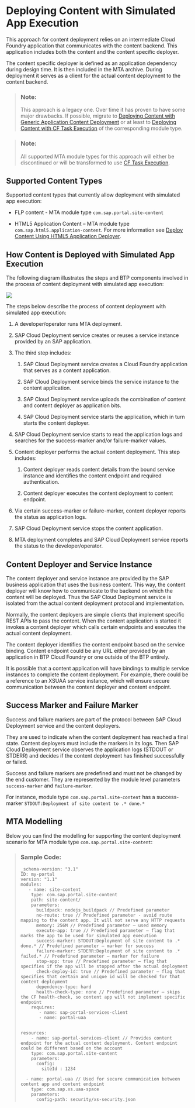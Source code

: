 <!-- loio9454b1ff08484b5d97f9bea20e354db3 -->

# Deploying Content with Simulated App Execution

This approach for content deployment relies on an intermediate Cloud Foundry application that communicates with the content backend. This application includes both the content and the content specific deployer.

The content specific deployer is defined as an application dependency during design time. It is then included in the MTA archive. During deployment it serves as a client for the actual content deployment to the content backend.

> ### Note:  
> This approach is a legacy one. Over time it has proven to have some major drawbacks. If possible, migrate to [Deploying Content with Generic Application Content Deployment](deploying-content-with-generic-application-content-deployment-d3e2319.md) or at least to [Deploying Content with CF Task Execution](deploying-content-with-cf-task-execution-98b1bf5.md) of the corresponding module type.

> ### Note:  
> All supported MTA module types for this approach will either be discontinued or will be transformed to use [CF Task Execution](deploying-content-with-cf-task-execution-98b1bf5.md).



<a name="loio9454b1ff08484b5d97f9bea20e354db3__section_yqk_3mx_wxb"/>

## Supported Content Types

Supported content types that currently allow deployment with simulated app execution:

-   FLP content - MTA module type `com.sap.portal.site-content`

-   HTML5 Application Content – MTA module type `com.sap.html5.application-content`. For more information see [Deploy Content Using HTML5 Application Deployer](https://help.sap.com/docs/btp/sap-business-technology-platform/deploy-content-using-html5-application-deployer?version=Cloud).




<a name="loio9454b1ff08484b5d97f9bea20e354db3__section_emm_vnx_wxb"/>

## How Content is Deployed with Simulated App Execution

The following diagram illustrates the steps and BTP components involved in the process of content deployment with simulated app execution:

![](images/DeployingContentSimulatedAppExecution_3ef52c7.png)

The steps below describe the process of content deployment with simulated app execution:

1.  A developer/operator runs MTA deployment.

2.  SAP Cloud Deployment service creates or reuses a service instance provided by an SAP application.

3.  The third step includes:

    1.  SAP Cloud Deployment service creates a Cloud Foundry application that serves as a content application.

    2.  SAP Cloud Deployment service binds the service instance to the content application.

    3.  SAP Cloud Deployment service uploads the combination of content and content deployer as application bits.

    4.  SAP Cloud Deployment service starts the application, which in turn starts the content deployer.


4.  SAP Cloud Deployment service starts to read the application logs and searches for the success-marker and/or failure-marker values.

5.  Content deployer performs the actual content deployment. This step includes:

    1.  Content deployer reads content details from the bound service instance and identifies the content endpoint and required authentication.

    2.  Content deployer executes the content deployment to content endpoint.


6.  Via certain success-marker or failure-marker, content deployer reports the status as application logs.

7.  SAP Cloud Deployment service stops the content application.

8.  MTA deployment completes and SAP Cloud Deployment service reports the status to the developer/operator.




<a name="loio9454b1ff08484b5d97f9bea20e354db3__section_alm_qqx_wxb"/>

## Content Deployer and Service Instance

The content deployer and service instance are provided by the SAP business application that uses the business content. This way, the content deployer will know how to communicate to the backend on which the content will be deployed. Thus the SAP Cloud Deployment service is isolated from the actual content deployment protocol and implementation.

Normally, the content deployers are simple clients that implement specific REST APIs to pass the content. When the content application is started it invokes a content deployer which calls certain endpoints and executes the actual content deployment.

The content deployer identifies the content endpoint based on the service binding. Content endpoint could be any URL either provided by an application in BTP Cloud Foundry or one outside of the BTP entirely.

It is possible that a content application will have bindings to multiple service instances to complete the content deployment. For example, there could be a reference to an XSUAA service instance, which will ensure secure communication between the content deployer and content endpoint.



<a name="loio9454b1ff08484b5d97f9bea20e354db3__section_c3c_bsx_wxb"/>

## Success Marker and Failure Marker

Success and failure markers are part of the protocol between SAP Cloud Deployment service and the content deployers.

They are used to indicate when the content deployment has reached a final state. Content deployers must include the markers in its logs. Then SAP Cloud Deployment service observes the application logs \(STDOUT or STDERR\) and decides if the content deployment has finished successfully or failed.

Success and failure markers are predefined and must not be changed by the end customer. They are represented by the module level parameters `success-marker` and `failure-marker`.

For instance, module type `com.sap.portal.site-content` has a success-marker `STDOUT:Deployment of site content to .* done.*`



<a name="loio9454b1ff08484b5d97f9bea20e354db3__section_wzx_m4d_xxb"/>

## MTA Modelling

Below you can find the modelling for supporting the content deployment scenario for MTA module type `com.sap.portal.site-content`:

> ### Sample Code:  
> ```
> _schema-version: "3.1" 
> ID: my-portal 
> version: "1.1" 
> modules: 
>    - name: site-content 
>     type: com.sap.portal.site-content 
>     path: site-content/ 
>     parameters: 
>       buildpack: nodejs_buildpack // Predefined parameter 
>       no-route: true // Predefined parameter - avoid route mapping to the content app. It will not serve any HTTP requests 
>       memory: 256M // Predefined parameter – used memory 
>       execute-app: true // Predefined parameter – flag that marks the app to be used for simulated app execution 
>       success-marker: STDOUT:Deployment of site content to .* done.* // Predefined parameter – marker for success 
>       failure-marker: STDERR:Deployment of site content to .* failed.* // Predefined parameter – marker for failure 
>       stop-app: true // Predefined parameter – flag that specifies if the app will be stopped after the actual deployment 
>       check-deploy-id: true // Predefined parameter – flag that specifies that certain and unique id will be checked for that content deployment 
>       dependency-type: hard 
>       health-check-type: none // Predefined parameter – skips the CF health-check, so content app will not implement specific endpoint 
>     requires: 
>        - name: sap-portal-services-client 
>        - name: portal-uaa 
>  
>  
> resources: 
>     - name: sap-portal-services-client // Provides content endpoint for the actual content deployment. Content endpoint could be different based on the account 
>     type: com.sap.portal.site-content 
>     parameters: 
>       config: 
>         siteId : 1234 
>  
>   - name: portal-uaa // Used for secure communication between content app and content endpoint 
>     type: com.sap.xs.uaa-space 
>     parameters: 
>       config-path: security/xs-security.json
> 
> ```

